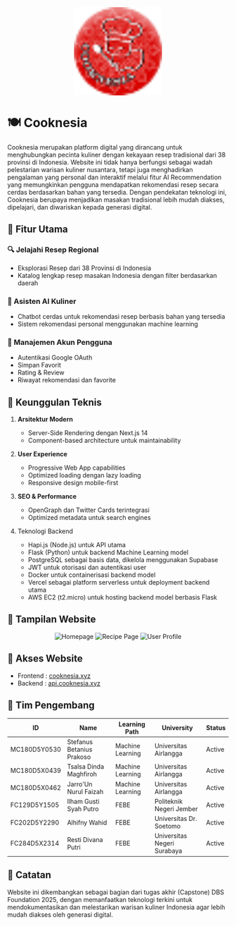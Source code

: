 
<div align="center">
  <img src="../assets/favicon.png" alt="Cooknesia Logo" width="200"/>
</div>

# 🍽️ Cooknesia

Cooknesia merupakan platform digital yang dirancang untuk menghubungkan pecinta kuliner dengan kekayaan resep tradisional dari 38 provinsi di Indonesia. Website ini tidak hanya berfungsi sebagai wadah pelestarian warisan kuliner nusantara, tetapi juga menghadirkan pengalaman yang personal dan interaktif melalui fitur AI Recommendation yang memungkinkan pengguna mendapatkan rekomendasi resep secara cerdas berdasarkan bahan yang tersedia. Dengan pendekatan teknologi ini, Cooknesia berupaya menjadikan masakan tradisional lebih mudah diakses, dipelajari, dan diwariskan kepada generasi digital.

## 🌟 Fitur Utama

### 🔍 Jelajahi Resep Regional
- Eksplorasi Resep dari 38 Provinsi di Indonesia
- Katalog lengkap resep masakan Indonesia dengan filter berdasarkan daerah

### 🤖 Asisten AI Kuliner
- Chatbot cerdas untuk rekomendasi resep berbasis bahan yang tersedia
- Sistem rekomendasi personal menggunakan machine learning

### 👤 Manajemen Akun Pengguna
- Autentikasi Google OAuth
- Simpan Favorit
- Rating & Review
- Riwayat rekomendasi dan favorite

## 🎯 Keunggulan Teknis

1. **Arsitektur Modern**
   - Server-Side Rendering dengan Next.js 14
   - Component-based architecture untuk maintainability

2. **User Experience**
   - Progressive Web App capabilities
   - Optimized loading dengan lazy loading
   - Responsive design mobile-first

3. **SEO & Performance**
   - OpenGraph dan Twitter Cards terintegrasi
   - Optimized metadata untuk search engines
  
4. Teknologi Backend
   - Hapi.js (Node.js) untuk API utama
   - Flask (Python) untuk backend Machine Learning model
   - PostgreSQL sebagai basis data, dikelola menggunakan Supabase
   - JWT untuk otorisasi dan autentikasi user
   - Docker untuk containerisasi backend model
   - Vercel sebagai platform serverless untuk deployment backend utama
   - AWS EC2 (t2.micro) untuk hosting backend model berbasis Flask

## 📱 Tampilan Website

<div align="center">
  <img src="[Your Screenshot 1]" alt="Homepage" width="400"/>
  <img src="[Your Screenshot 2]" alt="Recipe Page" width="400"/>
  <img src="[Your Screenshot 3]" alt="User Profile" width="400"/>
</div>

## 🔗 Akses Website

- Frontend :  [cooknesia.xyz](https://cooknesia.xyz)
- Backend : [api.cooknesia.xyz](https://api.cooknesia.xyz)

## 👥 Tim Pengembang

|  ID            | Name                      | Learning Path       | University                     | Status  |
|----------------|---------------------------|---------------------|--------------------------------|---------|
| MC180D5Y0530   | Stefanus Betanius Prakoso | Machine Learning    | Universitas Airlangga          | Active  |
| MC180D5X0439   |  Tsalsa Dinda Maghfiroh   | Machine Learning    | Universitas Airlangga          | Active  |
| MC180D5X0462   | Jarro'Un Nurul Faizah     | Machine Learning    | Universitas Airlangga          | Active  |
| FC129D5Y1505   | Ilham Gusti Syah Putro    | FEBE                | Politeknik Negeri Jember       | Active  |
| FC202D5Y2290   | Alhifny Wahid             | FEBE                |Universitas Dr. Soetomo         | Active  |
| FC284D5X2314   | Resti Divana Putri        | FEBE                | Universitas Negeri Surabaya    | Active  |


## 📝 Catatan

Website ini dikembangkan sebagai bagian dari tugas akhir (Capstone) DBS Foundation 2025, dengan memanfaatkan teknologi terkini untuk mendokumentasikan dan melestarikan warisan kuliner Indonesia agar lebih mudah diakses oleh generasi digital.
